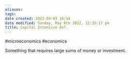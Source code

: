 ```yaml
---
aliases: 
tags: 
date created: 2022-04-03 16:14
date modified: Sunday, May 8th 2022, 12:35:17 pm
title: Capital Intensive def.
---
```


#microeconomics #economics

Something that requires large sums of money or investment.